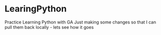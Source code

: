 # LearingPython
Practice Learning Python with GA
Just making some changes so that I can pull them back locally - lets see how it goes
